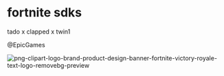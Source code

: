 # fortnite sdks 
tado x clapped x twin1 

@EpicGames

![png-clipart-logo-brand-product-design-banner-fortnite-victory-royale-text-logo-removebg-preview](https://github.com/clappedev/fornitesdks/assets/89509337/ee34ad83-5dfa-4899-b27d-b9715f30c55f)
